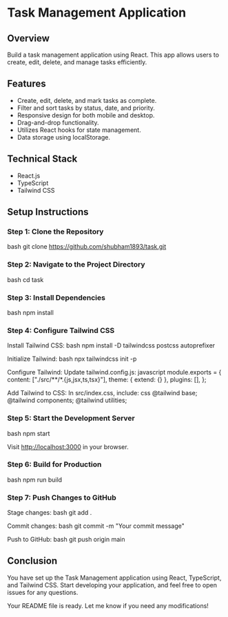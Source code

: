 # Task Management Application

## Overview
Build a task management application using React. This app allows users to create, edit, delete, and manage tasks efficiently.

## Features
- Create, edit, delete, and mark tasks as complete.
- Filter and sort tasks by status, date, and priority.
- Responsive design for both mobile and desktop.
- Drag-and-drop functionality.
- Utilizes React hooks for state management.
- Data storage using localStorage.

## Technical Stack
- React.js
- TypeScript
- Tailwind CSS

## Setup Instructions

### Step 1: Clone the Repository
bash
git clone https://github.com/shubham1893/task.git


### Step 2: Navigate to the Project Directory
bash
cd task


### Step 3: Install Dependencies
bash
npm install


### Step 4: Configure Tailwind CSS
Install Tailwind CSS:
bash
npm install -D tailwindcss postcss autoprefixer

Initialize Tailwind:
bash
npx tailwindcss init -p

Configure Tailwind: Update tailwind.config.js:
javascript
module.exports = {
  content: ["./src/**/*.{js,jsx,ts,tsx}"],
  theme: { extend: {} },
  plugins: [],
};

Add Tailwind to CSS: In src/index.css, include:
css
@tailwind base;
@tailwind components;
@tailwind utilities;


### Step 5: Start the Development Server
bash
npm start

Visit [http://localhost:3000](http://localhost:3000) in your browser.

### Step 6: Build for Production
bash
npm run build


### Step 7: Push Changes to GitHub
Stage changes:
bash
git add .

Commit changes:
bash
git commit -m "Your commit message"

Push to GitHub:
bash
git push origin main


## Conclusion
You have set up the Task Management application using React, TypeScript, and Tailwind CSS. Start developing your application, and feel free to open issues for any questions.


Your README file is ready. Let me know if you need any modifications!
